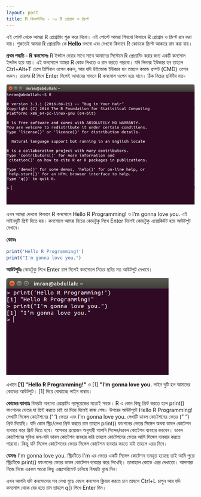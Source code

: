 ```yaml
---
layout: post
title: R কিকস্টার্টার - ০৩ R প্রোগ্রাম ও স্ক্রিপ্ট
---
```

এই পোস্ট থেকে আমরা R প্রোগ্রামিং শুরু করে দিবো। এই পোস্টে আমরা শিখবো কিভাবে R প্রোগ্রাম ও স্ক্রিপ্ট রান করা যায়। শুরুতেই আমরা R প্রোগ্রামিং কে **Hello** বলবো এবং দেখবো কিভাবে R কোডকে স্ক্রিপ্ট আকারে রান করা যায়।

**প্রথম পদ্ধতি - R কনসোলঃ**
R ইন্সটল দেয়ার সাথে সাথে আমাদের সিস্টেমে R প্রোগ্রামিং করার জন্য একটি কনসোল ইন্সটল হয়ে যায়। এই কনসোলে আমরা R কোড লিখতে ও রান করতে পারবো। যদি লিনাক্স ইউজার হন তাহলে Ctrl+Alt+T চেপে টার্মিনাল ওপেন করুন, আর যদি উইন্ডোজ ইউজার হন তাহলে কমান্ড প্রম্পট (CMD) ওপেন করুন। তারপর R লিখে Enter দিলেই আমাদের সামনে R কনসোল ওপেন হয়ে যাবে। ঠিক নিচের ছবিটির মত-

![alt text](https://raw.githubusercontent.com/abdalimran/abdalimran.github.io/master/images/03-r-script-01.png)

এখন আমরা দেখবো কিভাবে R কনসোলে Hello R Programming! ও I’m gonna love you. এই লাইনদুটি প্রিন্ট দিতে হয়। কনসোলে আমরা নিচের কোডটুকু লিখে Enter দিলেই কোডটুকু এক্সেকিউট হয়ে আউটপুট দেখাবে।

**কোডঃ**

```r
print('Hello R Programming!')
print("I'm gonna love you.")
```

**আউটপুটঃ** কোডটুকু লিখে Enter চাপ দিলেই কনসোলে নিচের ছবির মত আউটপুট দেখাবে।

![alt text](https://raw.githubusercontent.com/abdalimran/abdalimran.github.io/master/images/03-r-script-02.png)

এখানে **[1] "Hello R Programming!"** ও [1] **"I’m gonna love you.** লাইন দুটি হল আমাদের কোডের আউটপুট। [1] দিয়ে বোঝাচ্ছে লাইন নাম্বার।

**কোডের ব্যাখ্যাঃ**
বিষয়টা অন্যান্য প্রোগ্রামিং ল্যাঙ্গুয়েজের মতোই সহজ। R এ কোন কিছু প্রিন্ট করতে হলে print() ফাংশনের ভেতর যা প্রিন্ট করতে চাই তা দিয়ে দিলেই কাজ শেষ। উপরের আউটপুটে Hello R Programming! লেখাটি সিঙ্গেল কোটেশনের (‘ ‘) ভেতর এবং I’m gonna love you. লেখাটি ডাবল কোটেশনের ভেতর (” “) প্রিন্ট দিয়েছি। যদি কোন স্ট্রিং/লেখা প্রিন্ট করতে চান তাহলে print() ফাংশনের ভেতর সিঙ্গেল অথবা ডাবল কোটেশন ব্যবহার করে প্রিন্ট দিতে হবে। আপনার প্রয়োজন অনুযায়ী আপনি সিঙ্গেল/ডাবল কোটেশন ব্যবহার করবেন। ডাবল কোটেশনের সুবিধা হল-যদি ডাবল কোটেশন ব্যবহার করি তাহলে কোটেশনের ভেতর আমি সিঙ্গেল ব্যবহার করতে পারবো। কিন্তু যদি সিঙ্গেল কোটেশনের ভেতর সিঙ্গেল কোটেশন ব্যবহার করতে যাই তাহলে এরর দিবে।

**যেমনঃ** I'm gonna love you. স্ট্রিংটিতে I'm এর ভেতর একটি সিঙ্গেল কোটেশন ব্যবহৃত হয়েছে তাই আমি পুরো স্ট্রিংটিকে print() ফাংশনের ভেতর ডাবল কোটেশন ব্যবহার করে লিখেছি। তানাহলে কোডে এরর দেখাতো। আপনারা নিজে নিজে এরকম আরো কিছু এক্সপেরিমেন্ট চালিয়ে বিষয়টা বুঝে নিন।

এখন আপনি যদি কনসোলের সব লেখা মুছে ফেলে কনসোল ক্লিয়ার করতে চান তাহলে Ctrl+L চাপুন আর যদি কনসোল থেকে বের হতে চান তাহলে q() লিখে Enter দিন।
